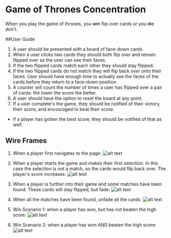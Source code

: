 # Game of Thrones Concentration

When you play the game of thrones, you ~~win~~ flip over cards or you ~~die~~ don't. 

##User Guide

1. A user should be presented with a board of face-down cards.
2. When a user clicks two cards they should both flip over and remain flipped over so the user can see their faces.
3. If the two flipped cards match each other they should stay flipped.
4. If the two flipped cards do not match they will flip back over onto their faces. User should have enough time to actually see the faces of the cards before they return to a face-down position.
5. A counter will count the number of times a user has flipped over a pair of cards: the lower the score the better. 
6. A user should have the option to reset the board at any point. 
7. If a user complete's the game, they should be notified of their victory, their score, and encouraged to beat their score.
* If a player has gotten the best score, they should be notified of that as well.



## Wire Frames

1. When a player first navigates to the page:
![alt text](https://github.com/DanaMC18/concentration-project1/blob/master/wire-frame-imgs/frame1.JPG)

2. When a player starts the game and makes their first selection. In this case the selection is not a match, so the cards would flip back over. The player's score increases:
![alt text](https://github.com/DanaMC18/concentration-project1/blob/master/wire-frame-imgs/frame2.JPG)

3. When a player is further into their game and some matches have been found. These cards will stay flipped, but fade:
![alt text](https://github.com/DanaMC18/concentration-project1/blob/master/wire-frame-imgs/frame3.JPG)

4. When all the matches have been found, unfade all the cards:
![alt text](https://github.com/DanaMC18/concentration-project1/blob/master/wire-frame-imgs/frame4.JPG)

5. Win Scenario 1: when a player has won, but has not beaten the high score:
![alt text](https://github.com/DanaMC18/concentration-project1/blob/master/wire-frame-imgs/frame5.JPG)

6. Win Scenario 2: when a player has won AND beaten the high score:
![alt text](https://github.com/DanaMC18/concentration-project1/blob/master/wire-frame-imgs/frame6.JPG)














